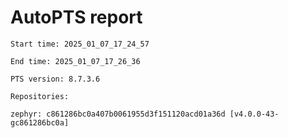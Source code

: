 # AutoPTS report

    Start time: 2025_01_07_17_24_57

    End time: 2025_01_07_17_26_36

    PTS version: 8.7.3.6

    Repositories:

	zephyr: c861286bc0a407b0061955d3f151120acd01a36d [v4.0.0-43-gc861286bc0a]
